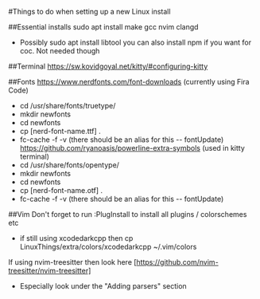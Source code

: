 #Things to do when setting up a new Linux install

##Essential installs
sudo apt install make gcc nvim clangd
  - Possibly sudo apt install libtool
you can also install npm if you want for coc. Not needed though

##Terminal
https://sw.kovidgoyal.net/kitty/#configuring-kitty

##Fonts
https://www.nerdfonts.com/font-downloads  (currently using Fira Code)
  - cd /usr/share/fonts/truetype/
  - mkdir newfonts
  - cd newfonts
  - cp [nerd-font-name.ttf] .
  - fc-cache -f -v  (there should be an alias for this -- fontUpdate)
https://github.com/ryanoasis/powerline-extra-symbols  (used in kitty terminal)
  - cd /usr/share/fonts/opentype/
  - mkdir newfonts
  - cd newfonts
  - cp [nerd-font-name.otf] .
  - fc-cache -f -v  (there should be an alias for this -- fontUpdate)

##Vim
Don't forget to run :PlugInstall to install all plugins / colorschemes etc
  - if still using xcodedarkcpp then cp LinuxThings/extra/colors/xcodedarkcpp ~/.vim/colors

If using nvim-treesitter then look here [https://github.com/nvim-treesitter/nvim-treesitter]
  - Especially look under the "Adding parsers" section
